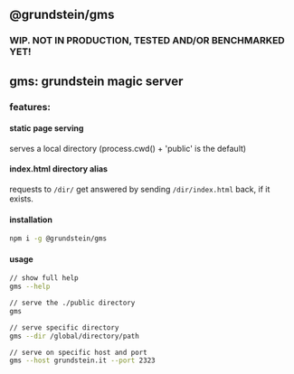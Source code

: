 ## @grundstein/gms

### WIP. NOT IN PRODUCTION, TESTED AND/OR BENCHMARKED YET!

## gms: grundstein magic server

### features:

#### static page serving

serves a local directory (process.cwd() + 'public' is the default)

#### index.html directory alias

requests to `/dir/` get answered by sending `/dir/index.html` back, if it exists.

#### installation
```bash
npm i -g @grundstein/gms
```

#### usage
```bash
// show full help
gms --help

// serve the ./public directory
gms

// serve specific directory
gms --dir /global/directory/path

// serve on specific host and port
gms --host grundstein.it --port 2323
```

